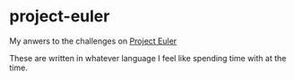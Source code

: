 # project-euler

My anwers to the challenges on [Project Euler](https://projecteuler.net/)

These are written in whatever language I feel like spending time with at the time.
